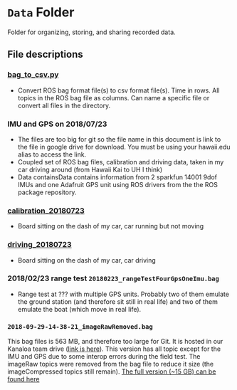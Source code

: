 # `Data` Folder
Folder for organizing, storing, and sharing recorded data.

## File descriptions
### [bag_to_csv.py](/bag_to_csv.py)
- Convert ROS bag format file(s) to csv format file(s). Time in rows. All topics in the ROS bag file as columns. Can name a specific file or convert all files in the directory. 

### IMU and GPS on 2018/07/23
- The files are too big for git so the file name in this document is link to the file in google drive for download. You must be using your hawaii.edu alias to access the link.
- Coupled set of ROS bag files, calibration and driving data, taken in my car driving around (from Hawaii Kai to UH I think)
- Data containsData contains information from 2 sparkfun 14001 9dof IMUs and one Adafruit GPS unit using ROS drivers from the the ROS package repository. 

### [calibration_20180723](https://drive.google.com/file/d/11BClcgSuAI-0nzK6ghGmRxgEXhnlAXu7/view?usp=sharing)
- Board sitting on the dash of my car, car running but not moving
  
### [driving_20180723](https://drive.google.com/file/d/1IM72OgZHopVvkrx_QZf1jbMyFT_Ob6vw/view?usp=sharing)
- Board sitting on the dash of my car, car driving

### 2018/02/23 range test `20180223_rangeTestFourGpsOneImu.bag`
- Range test at ??? with multiple GPS units.  Probably two of them emulate the ground station (and therefore sit still in real life) and two of them emulate the boat (which move in real life).

### `2018-09-29-14-38-21_imageRawRemoved.bag`
This bag files is 563 MB, and therefore too large for Git.  It is hosted in our Kanaloa team drive ([link is here](https://drive.google.com/open?id=1p4ZIJCwoiUhmrM-hd2_6z2QyNh6vNqyI)).  This version has all topic except for the IMU and GPS due to some interop errors during the field test.  The imageRaw topics were removed from the bag file to reduce it size (the imageCompressed topics still remain).  [The full version (~15 GB) can be found here](https://drive.google.com/open?id=1SHyPV9j2-9kHUz8eULi5Pyd8TYDwxmKp)
